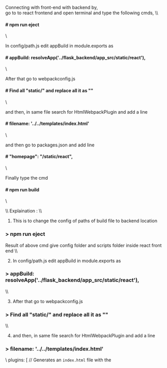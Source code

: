 Connecting with front-end with backend by,\
go to to react frontend and open terminal and type the following cmds,
\\\\



#### # npm run eject 
\\

In config/path.js edit appBuild in module.exports as   
#### # appBuild: resolveApp('../flask_backend/app_src/static/react'),
\\

After that go to webpackconfig.js  
#### # Find all "static/" and replace all it as ""
\\

and then, in same file search for HtmlWebpackPlugin and add a line 
#### # filename: '../../templates/index.html'
\\

and then go to packages.json and add line
#### # "homepage": "/static/react",
\\

Finally type the cmd
#### # npm run build 
\\






\\\\
Explaination :
\\\\

1) This is to change the config of paths of build file to backend location
### > npm run eject 
Result of above cmd give config folder and scripts folder inside react front end
\\\


2) In config/path.js edit appBuild in module.exports as   
### > appBuild: resolveApp('../flask_backend/app_src/static/react'),
\\\


3) After that go to webpackconfig.js  
### > Find all "static/" and replace all it as ""
\\\


4) and then, in same file search for HtmlWebpackPlugin and add a line 
### > filename: '../../templates/index.html'
\\
plugins: [
      // Generates an `index.html` file with the <script> injected.
      new HtmlWebpackPlugin(
        Object.assign(
          {},
          {
            inject: true,
            template: paths.appHtml
          },

\\
plugins: [
      // Generates an `index.html` file with the <script> injected.
      new HtmlWebpackPlugin(
        Object.assign(
          {},
          {
            inject: true,
            template: paths.appHtml,
            filename: '../../templates/index.html'
          },

\\\\

5) and then go to packages.json and add line
### > "homepage": "/static/react",
\\
{
  "name": "bookingapp",
  "version": "0.1.0",
  "private": true,

\\
{
  "name": "bookingapp",
  "version": "0.1.0",
  "private": true,
  "homepage": "/static/react",

\\\\

6) Finally type the cmd
### > npm run build 
it will build the frontend inside flaskbackend/appsrc/ in static and templates
\\\\
